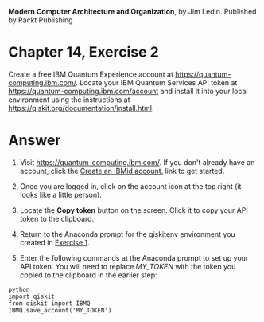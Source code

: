 __Modern Computer Architecture and Organization__, by Jim Ledin. Published by Packt Publishing
# Chapter 14, Exercise 2

Create a free IBM Quantum Experience account at https://quantum-computing.ibm.com/. Locate your IBM Quantum Services API token at https://quantum-computing.ibm.com/account and install it into your local environment using the instructions at https://qiskit.org/documentation/install.html.

# Answer
1. Visit https://quantum-computing.ibm.com/. If you don't already have an account, click the [Create an IBMid account.](https://auth.quantum-computing.ibm.com/auth/idaas) link to get started.

1. Once you are logged in, click on the account icon at the top right (it looks like a little person).

1. Locate the **Copy token** button on the screen. Click it to copy your API token to the clipboard.

1. Return to the Anaconda prompt for the qiskitenv environment you created in [Exercise 1](Ex__1_install_qiskit.md).

1. Enter the following commands at the Anaconda prompt to set up your API token. You will need to replace *MY_TOKEN* with the token you copied to the clipboard in the earlier step:
```
python
import qiskit
from qiskit import IBMQ
IBMQ.save_account('MY_TOKEN')
```